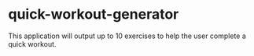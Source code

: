 # quick-workout-generator
This application will output up to 10 exercises to help the user complete a quick workout. 
